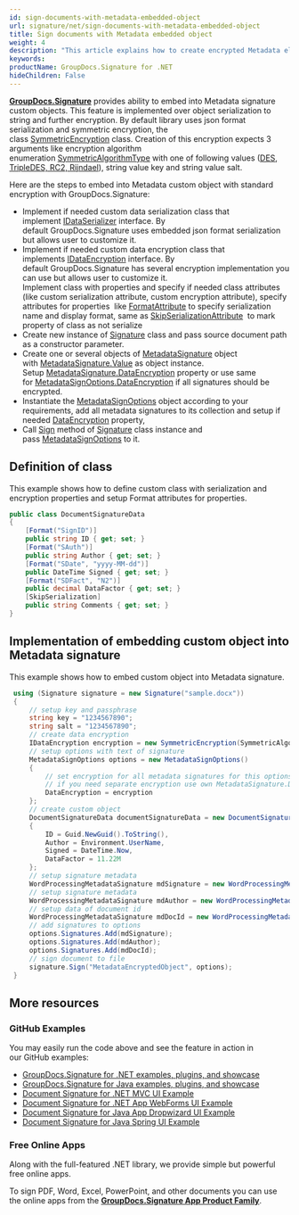 ```yaml
---
id: sign-documents-with-metadata-embedded-object
url: signature/net/sign-documents-with-metadata-embedded-object
title: Sign documents with Metadata embedded object
weight: 4
description: "This article explains how to create encrypted Metadata electronic signature with embedded custom object."
keywords: 
productName: GroupDocs.Signature for .NET
hideChildren: False
---
```

[**GroupDocs.Signature**](https://products.groupdocs.com/signature/net) provides ability to embed into Metadata signature custom objects. This feature is implemented over object serialization to string and further encryption. By default library uses json format serialization and symmetric encryption, the class [SymmetricEncryption](https://reference.groupdocs.com/signature/net/groupdocs.signature.domain.extensions/symmetricencryption) class. Creation of this encryption expects 3 arguments like encryption algorithm enumeration [SymmetricAlgorithmType](https://reference.groupdocs.com/signature/net/groupdocs.signature.domain.extensions/symmetricalgorithmtype) with one of following values ([DES, TripleDES, RC2, Rijndael](https://reference.groupdocs.com/signature/net/groupdocs.signature.domain.extensions/symmetricalgorithmtype)), string value key and string value salt.

Here are the steps to embed into Metadata custom object with standard encryption with GroupDocs.Signature:  

* Implement if needed custom data serialization class that implement [IDataSerializer](https://reference.groupdocs.com/signature/net/groupdocs.signature.domain.extensions/idataserializer) interface. By default GroupDocs.Signature uses embedded json format serialization but allows user to customize it.
* Implement if needed custom data encryption class that implements [IDataEncryption](https://reference.groupdocs.com/signature/net/groupdocs.signature.domain.extensions/idataencryption) interface. By default GroupDocs.Signature has several encryption implementation you can use but allows user to customize it.  
    Implement class with properties and specify if needed class attributes (like custom serialization attribute, custom encryption attribute), specify attributes for properties  like [FormatAttribute](https://reference.groupdocs.com/signature/net/groupdocs.signature.domain.extensions/formatattribute) to specify serialization name and display format, same as [SkipSerializationAttribute](https://reference.groupdocs.com/signature/net/groupdocs.signature.domain.extensions/skipserializationattribute)  to mark property of class as not serialize  
* Create new instance of [Signature](https://reference.groupdocs.com/signature/net/groupdocs.signature/signature) class and pass source document path as a constructor parameter.
* Create one or several objects of [MetadataSignature](https://reference.groupdocs.com/signature/net/groupdocs.signature.domain/metadatasignature) object with [MetadataSignature.Value](https://reference.groupdocs.com/signature/net/groupdocs.signature.domain/metadatasignature/value) as object instance. Setup [MetadataSignature.DataEncryption](https://reference.groupdocs.com/signature/net/groupdocs.signature.domain/metadatasignature/dataencryption) property or use same for [MetadataSignOptions.DataEncryption](https://reference.groupdocs.com/signature/net/groupdocs.signature.options/metadatasignoptions/dataencryption) if all signatures should be encrypted.
* Instantiate the [MetadataSignOptions](https://reference.groupdocs.com/signature/net/groupdocs.signature.options/metadatasignoptions) object according to your requirements, add all metadata signatures to its collection and setup if needed [DataEncryption](https://reference.groupdocs.com/signature/net/groupdocs.signature.domain/metadatasignature/dataencryption) property,
* Call [Sign](https://reference.groupdocs.com/signature/net/groupdocs.signature/signature/sign/) method of [Signature](https://reference.groupdocs.com/signature/net/groupdocs.signature/signature) class instance and pass [MetadataSignOptions](https://reference.groupdocs.com/signature/net/groupdocs.signature.options/metadatasignoptions) to it.

## Definition of class

This example shows how to define custom class with serialization and encryption properties and setup Format attributes for properties.

```csharp
public class DocumentSignatureData
{
    [Format("SignID")]
    public string ID { get; set; }
    [Format("SAuth")]
    public string Author { get; set; }
    [Format("SDate", "yyyy-MM-dd")]
    public DateTime Signed { get; set; }
    [Format("SDFact", "N2")]
    public decimal DataFactor { get; set; }
    [SkipSerialization]
    public string Comments { get; set; }
}
```

## Implementation of embedding custom object into Metadata signature

This example shows how to embed custom object into Metadata signature.

```csharp
 using (Signature signature = new Signature("sample.docx"))
 {
     // setup key and passphrase
     string key = "1234567890";
     string salt = "1234567890";
     // create data encryption
     IDataEncryption encryption = new SymmetricEncryption(SymmetricAlgorithmType.Rijndael, key, salt);
     // setup options with text of signature
     MetadataSignOptions options = new MetadataSignOptions()
     {
         // set encryption for all metadata signatures for this options
         // if you need separate encryption use own MetadataSignature.DataEncryption property
         DataEncryption = encryption
     };
     // create custom object
     DocumentSignatureData documentSignatureData = new DocumentSignatureData()
     {
         ID = Guid.NewGuid().ToString(),
         Author = Environment.UserName,
         Signed = DateTime.Now,
         DataFactor = 11.22M
     };
     // setup signature metadata
     WordProcessingMetadataSignature mdSignature = new WordProcessingMetadataSignature("Signature", documentSignatureData);
     // setup signature metadata
     WordProcessingMetadataSignature mdAuthor = new WordProcessingMetadataSignature("Author", "Mr.Scherlock Holmes");
     // setup data of document id
     WordProcessingMetadataSignature mdDocId = new WordProcessingMetadataSignature("DocumentId", Guid.NewGuid().ToString());
     // add signatures to options
     options.Signatures.Add(mdSignature);
     options.Signatures.Add(mdAuthor);
     options.Signatures.Add(mdDocId);
     // sign document to file
     signature.Sign("MetadataEncryptedObject", options);
 }
```

## More resources

### GitHub Examples

You may easily run the code above and see the feature in action in our GitHub examples:

* [GroupDocs.Signature for .NET examples, plugins, and showcase](https://github.com/groupdocs-signature/GroupDocs.Signature-for-.NET)
* [GroupDocs.Signature for Java examples, plugins, and showcase](https://github.com/groupdocs-signature/GroupDocs.Signature-for-Java)
* [Document Signature for .NET MVC UI Example](https://github.com/groupdocs-signature/GroupDocs.Signature-for-.NET-MVC)
* [Document Signature for .NET App WebForms UI Example](https://github.com/groupdocs-signature/GroupDocs.Signature-for-.NET-WebForms)
* [Document Signature for Java App Dropwizard UI Example](https://github.com/groupdocs-signature/GroupDocs.Signature-for-Java-Dropwizard)
* [Document Signature for Java Spring UI Example](https://github.com/groupdocs-signature/GroupDocs.Signature-for-Java-Spring)

### Free Online Apps

Along with the full-featured .NET library, we provide simple but powerful free online apps.

To sign PDF, Word, Excel, PowerPoint, and other documents you can use the online apps from the **[GroupDocs.Signature App Product Family](https://products.groupdocs.app/signature/family)**.
